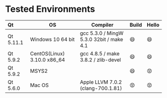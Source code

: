 # Tested Environments

| Qt        | OS                          | Compiler                                 | Build   | Hello   |
| :-------- | --------------------------- | ---------------------------------------- | ------- | ------- |
| Qt 5.11.1 | Windows 10 64 bit           | gcc 5.3.0 / MingW 5.3.0 32bit / make 4.1 | :smile: | :smile: |
| Qt 5.9.2  | CentOS(Linux) 3.10.0 x86_64 | gcc 4.8.5 / make 3.8.2 / zlib-devel      | :smile: | :smile: |
| Qt 5.9.2  | MSYS2                       |                                          | :smile: | :rage:  |
| Qt 5.6.0  | Mac OS                      | Apple LLVM 7.0.2 (clang-700.1.81)        | :rage:  | :rage:  |

